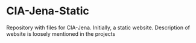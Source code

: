 # CIA-Jena-Static
Repository with files for CIA-Jena. Initially, a static website. Description of website is loosely mentioned in the projects
